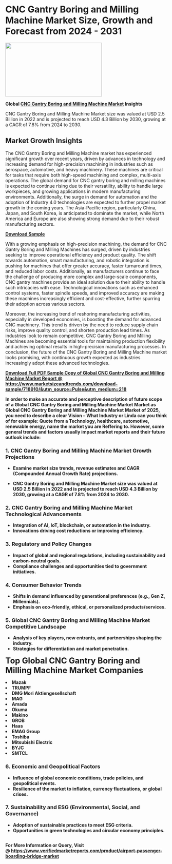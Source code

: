 <H1>CNC Gantry Boring and Milling Machine Market Size, Growth and Forecast from 2024 - 2031</H1><img class="aligncenter size-medium wp-image-584254" src="https://thirdeyenews.in/wp-content/uploads/2024/09/Global-Market-Research-300x168.jpeg" alt="" width="300" height="168" /><p><strong>Global&nbsp;<a href="https://www.marketsizeandtrends.com/download-sample/718910/&amp;utm_source=Pulse&amp;utm_medium=218">CNC Gantry Boring and Milling Machine Market</a> Insights</strong></p><p>CNC Gantry Boring and Milling Machine Market size was valued at USD 2.5 Billion in 2022 and is projected to reach USD 4.3 Billion by 2030, growing at a CAGR of 7.8% from 2024 to 2030.</p><p><h2>Market Growth Insights</h2> <p>The CNC Gantry Boring and Milling Machine market has experienced significant growth over recent years, driven by advances in technology and increasing demand for high-precision machining in industries such as aerospace, automotive, and heavy machinery. These machines are critical for tasks that require both high-speed machining and complex, multi-axis operations. The global demand for CNC gantry boring and milling machines is expected to continue rising due to their versatility, ability to handle large workpieces, and growing applications in modern manufacturing environments. Additionally, the surge in demand for automation and the adoption of Industry 4.0 technologies are expected to further propel market growth in the coming years. The Asia-Pacific region, particularly China, Japan, and South Korea, is anticipated to dominate the market, while North America and Europe are also showing strong demand due to their robust manufacturing sectors.</p> <p><strong><a href="#">Download Sample</a></strong></p> <p>With a growing emphasis on high-precision machining, the demand for CNC Gantry Boring and Milling Machines has surged, driven by industries seeking to improve operational efficiency and product quality. The shift towards automation, smart manufacturing, and robotic integration is pushing for machines that offer greater accuracy, faster turnaround times, and reduced labor costs. Additionally, as manufacturers continue to face the challenge of producing more complex and large-scale components, CNC gantry machines provide an ideal solution due to their ability to handle such intricacies with ease. Technological innovations such as enhanced control systems, faster spindle speeds, and improved accuracy are making these machines increasingly efficient and cost-effective, further spurring their adoption across various sectors.</p> <p>Moreover, the increasing trend of reshoring manufacturing activities, especially in developed economies, is boosting the demand for advanced CNC machinery. This trend is driven by the need to reduce supply chain risks, improve quality control, and shorten production lead times. As industries look to remain competitive, CNC Gantry Boring and Milling Machines are becoming essential tools for maintaining production flexibility and achieving optimal results in high-precision manufacturing processes. In conclusion, the future of the CNC Gantry Boring and Milling Machine market looks promising, with continuous growth expected as industries increasingly adopt these advanced technologies.</p> <p><strong><a href="#"></p><p><span class=""><strong>Download Full PDF Sample Copy of Global CNC Gantry Boring and Milling Machine Market Report</strong> @ <a href="https://www.marketsizeandtrends.com/download-sample/718910/&amp;utm_source=Pulse&amp;utm_medium=218" target="_blank">https://www.marketsizeandtrends.com/download-sample/718910/&amp;utm_source=Pulse&amp;utm_medium=218</a></span></p><p>In order to make an accurate and perceptive description of future scope of a Global&nbsp;CNC Gantry Boring and Milling Machine Market Market as Global&nbsp;CNC Gantry Boring and Milling Machine Market Market of 2025, you need to describe a clear Vision &ndash; What Industry or Linda can you think of for example: Quote from a Technology, healthcare, automotive, renewable energy, name the market you are Reffering to. However, some general trends and factors usually impact market reports and their future outlook include:</p><h3>1.&nbsp;<strong>CNC Gantry Boring and Milling Machine Market Growth Projections</strong></h3><ul><li>Examine market size trends, revenue estimates and CAGR (Compounded Annual Growth Rate) projections.</li><li><p>CNC Gantry Boring and Milling Machine Market size was valued at USD 2.5 Billion in 2022 and is projected to reach USD 4.3 Billion by 2030, growing at a CAGR of 7.8% from 2024 to 2030.</p></li></ul><h3>2.&nbsp;<strong>CNC Gantry Boring and Milling Machine Market Technological Advancements</strong></h3><ul><li>Integration of AI, IoT, blockchain, or automation in the industry.</li><li>Innovations driving cost reductions or improving efficiency.</li></ul><h3>3.&nbsp;<strong>Regulatory and Policy Changes</strong></h3><ul><li>Impact of global and regional regulations, including sustainability and carbon-neutral goals.</li><li>Compliance challenges and opportunities tied to government initiatives.</li></ul><h3>4.&nbsp;<strong>Consumer Behavior Trends</strong></h3><ul><li>Shifts in demand influenced by generational preferences (e.g., Gen Z, Millennials).</li><li>Emphasis on eco-friendly, ethical, or personalized products/services.</li></ul><h3>5.&nbsp;<strong>Global CNC Gantry Boring and Milling Machine Market Competitive Landscape</strong></h3><ul><li>Analysis of key players, new entrants, and partnerships shaping the industry.</li><li>Strategies for differentiation and market penetration.</li></ul><p data-pm-slice="1 1 []"><span style="color: inherit; font-family: inherit; font-size: 25px;">Top Global CNC Gantry Boring and Milling Machine Market Companies</span></p><div class="" data-test-id=""><p><li>Mazak</li><li> TRUMPF</li><li> DMG Mori Aktiengesellschaft</li><li> MAG</li><li> Amada</li><li> Okuma</li><li> Makino</li><li> GROB</li><li> Haas</li><li> EMAG Group</li><li> Toshiba</li><li> Mitsubishi Electric</li><li> BYJC</li><li> SMTCL</li></p></div><h3>6.&nbsp;<strong>Economic and Geopolitical Factors</strong></h3><ul><li>Influence of global economic conditions, trade policies, and geopolitical events.</li><li>Resilience of the market to inflation, currency fluctuations, or global crises.</li></ul><h3>7.&nbsp;<strong>Sustainability and ESG (Environmental, Social, and Governance)</strong></h3><ul><li>Adoption of sustainable practices to meet ESG criteria.</li><li>Opportunities in green technologies and circular economy principles.</li></ul><h2><strong style="font-size: 14px;">For More Information or Query, Visit @&nbsp;</strong><a style="background-color: #ffffff; font-size: 14px;" href="https://www.marketsizeandtrends.com/report/cnc-gantry-boring-and-milling-machine-market/" target="_blank">https://www.verifiedmarketreports.com/product/airport-passenger-boarding-bridge-market</a></h2>
